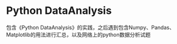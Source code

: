 # Python DataAnalysis
包含《Python DataAnalysis》的实践，之后遇到包含Numpy、Pandas、Matplotlib的用法进行汇总，以及网络上的python数据分析试题
